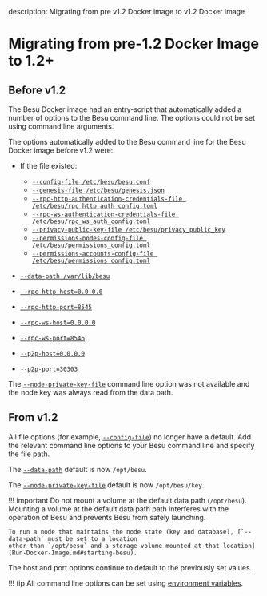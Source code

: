 description: Migrating from pre v1.2 Docker image to v1.2 Docker image  
<!--- END of page meta data -->

# Migrating from pre-1.2 Docker Image to 1.2+

## Before v1.2

The Besu Docker image had an entry-script that automatically added a number of options 
to the Besu command line. The options could not be set using command line arguments.  

The options automatically added to the Besu command line for the Besu Docker image before v1.2 were: 

* If the file existed: 
    
    - [`--config-file /etc/besu/besu.conf`](../../Reference/CLI/CLI-Syntax.md#config-file)
    - [`--genesis-file /etc/besu/genesis.json`](../../Reference/CLI/CLI-Syntax.md#genesis-file)
    - [`--rpc-http-authentication-credentials-file /etc/besu/rpc_http_auth_config.toml`](../../Reference/CLI/CLI-Syntax.md#rpc-http-authentication-credentials-file) 
    - [`--rpc-ws-authentication-credentials-file /etc/besu/rpc_ws_auth_config.toml`](../../Reference/CLI/CLI-Syntax.md#rpc-ws-authentication-credentials-file)
    - [`--privacy-public-key-file /etc/besu/privacy_public_key`](../../Reference/CLI/CLI-Syntax.md#privacy-public-key-file)
    - [`--permissions-nodes-config-file /etc/besu/permissions_config.toml`](../../Reference/CLI/CLI-Syntax.md#permissions-nodes-config-file)
    - [`--permissions-accounts-config-file /etc/besu/permissions_config.toml`](../../Reference/CLI/CLI-Syntax.md#permissions-accounts-config-file)

* [`--data-path /var/lib/besu`](../../Reference/CLI/CLI-Syntax.md#data-path) 
* [`--rpc-http-host=0.0.0.0`](../../Reference/CLI/CLI-Syntax.md#rpc-http-host)
* [`--rpc-http-port=8545`](../../Reference/CLI/CLI-Syntax.md#rpc-http-port)
* [`--rpc-ws-host=0.0.0.0`](../../Reference/CLI/CLI-Syntax.md#rpc-ws-host)
* [`--rpc-ws-port=8546`](../../Reference/CLI/CLI-Syntax.md#rpc-ws-port)
* [`--p2p-host=0.0.0.0`](../../Reference/CLI/CLI-Syntax.md#p2p-host)
* [`--p2p-port=30303`](../../Reference/CLI/CLI-Syntax.md#p2p-port)

The [`--node-private-key-file`](../../Reference/CLI/CLI-Syntax.md#node-private-key-file) command line option
was not available and the node key was always read from the data path. 

## From v1.2 

All file options (for example, [`--config-file`](../../Reference/CLI/CLI-Syntax.md#config-file)) no longer 
have a default. Add the relevant command line options to your Besu command line and specify the file path. 

The [`--data-path`](../../Reference/CLI/CLI-Syntax.md#data-path) default is now `/opt/besu`. 

The [`--node-private-key-file`](../../Reference/CLI/CLI-Syntax.md#node-private-key-file) default is 
now `/opt/besu/key`. 

!!! important 
    Do not mount a volume at the default data path (`/opt/besu`). Mounting a volume at the default 
    data path path interferes with the operation of Besu and prevents Besu from safely launching. 
    
    To run a node that maintains the node state (key and database), [`--data-path` must be set to a location
    other than `/opt/besu` and a storage volume mounted at that location](Run-Docker-Image.md#starting-besu). 

The host and port options continue to default to the previously set values. 

!!! tip
    All command line options can be set using [environment variables](../../Reference/CLI/CLI-Syntax.md#besu-environment-variables). 


